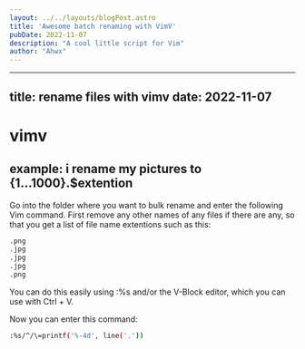 ```yaml
---
layout: ../../layouts/blogPost.astro
title: 'Awesome batch renaming with VimV'
pubDate: 2022-11-07
description: "A cool little script for Vim"
author: "Ahwx"
---
```


---
title: rename files with vimv
date: 2022-11-07
---

# vimv

## example: i rename my pictures to {1...1000}.$extention

Go into the folder where you want to bulk rename and enter the following Vim command. First remove any other names of any files if there are any, so that you get a list of file name extentions such as this:

```sh
.png
.jpg
.jpg
.jpg
.png
```

You can do this easily using :%s and/or the V-Block editor, which you can use with Ctrl + V.

Now you can enter this command:

```sh
:%s/^/\=printf('%-4d', line('.')) 
```
